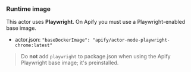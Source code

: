 ### Runtime image
This actor uses **Playwright**. On Apify you must use a Playwright-enabled base image.

- actor.json: `"baseDockerImage": "apify/actor-node-playwright-chrome:latest"`

> Do **not** add `playwright` to package.json when using the Apify Playwright base image; it's preinstalled.
